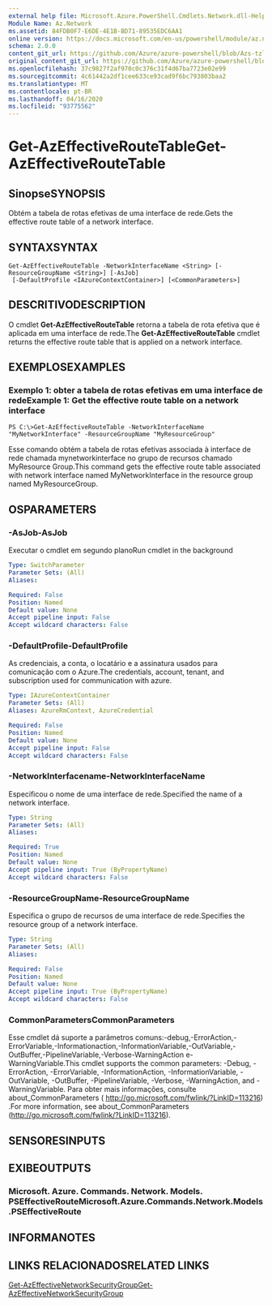 ```yaml
---
external help file: Microsoft.Azure.PowerShell.Cmdlets.Network.dll-Help.xml
Module Name: Az.Network
ms.assetid: 84FDB0F7-E6DE-4E1B-BD71-89535EDC6AA1
online version: https://docs.microsoft.com/en-us/powershell/module/az.network/get-azeffectiveroutetable
schema: 2.0.0
content_git_url: https://github.com/Azure/azure-powershell/blob/Azs-tzl/src/Network/Network/help/Get-AzEffectiveRouteTable.md
original_content_git_url: https://github.com/Azure/azure-powershell/blob/Azs-tzl/src/Network/Network/help/Get-AzEffectiveRouteTable.md
ms.openlocfilehash: 37c9827f2af970c0c376c31f4d67ba7723e02e99
ms.sourcegitcommit: 4c61442a2df1cee633ce93cad9f6bc793803baa2
ms.translationtype: MT
ms.contentlocale: pt-BR
ms.lasthandoff: 04/16/2020
ms.locfileid: "93775562"
---
```

# <span data-ttu-id="d92e5-101">Get-AzEffectiveRouteTable</span><span class="sxs-lookup"><span data-stu-id="d92e5-101">Get-AzEffectiveRouteTable</span></span>

## <span data-ttu-id="d92e5-102">Sinopse</span><span class="sxs-lookup"><span data-stu-id="d92e5-102">SYNOPSIS</span></span>
<span data-ttu-id="d92e5-103">Obtém a tabela de rotas efetivas de uma interface de rede.</span><span class="sxs-lookup"><span data-stu-id="d92e5-103">Gets the effective route table of a network interface.</span></span>

## <span data-ttu-id="d92e5-104">SYNTAX</span><span class="sxs-lookup"><span data-stu-id="d92e5-104">SYNTAX</span></span>

```
Get-AzEffectiveRouteTable -NetworkInterfaceName <String> [-ResourceGroupName <String>] [-AsJob]
 [-DefaultProfile <IAzureContextContainer>] [<CommonParameters>]
```

## <span data-ttu-id="d92e5-105">DESCRITIVO</span><span class="sxs-lookup"><span data-stu-id="d92e5-105">DESCRIPTION</span></span>
<span data-ttu-id="d92e5-106">O cmdlet **Get-AzEffectiveRouteTable** retorna a tabela de rota efetiva que é aplicada em uma interface de rede.</span><span class="sxs-lookup"><span data-stu-id="d92e5-106">The **Get-AzEffectiveRouteTable** cmdlet returns the effective route table that is applied on a network interface.</span></span>

## <span data-ttu-id="d92e5-107">EXEMPLOS</span><span class="sxs-lookup"><span data-stu-id="d92e5-107">EXAMPLES</span></span>

### <span data-ttu-id="d92e5-108">Exemplo 1: obter a tabela de rotas efetivas em uma interface de rede</span><span class="sxs-lookup"><span data-stu-id="d92e5-108">Example 1: Get the effective route table on a network interface</span></span>
```
PS C:\>Get-AzEffectiveRouteTable -NetworkInterfaceName "MyNetworkInterface" -ResourceGroupName "MyResourceGroup"
```

<span data-ttu-id="d92e5-109">Esse comando obtém a tabela de rotas efetivas associada à interface de rede chamada mynetworkinterface no grupo de recursos chamado MyResource Group.</span><span class="sxs-lookup"><span data-stu-id="d92e5-109">This command gets the effective route table associated with network interface named MyNetworkInterface in the resource group named MyResourceGroup.</span></span>

## <span data-ttu-id="d92e5-110">OS</span><span class="sxs-lookup"><span data-stu-id="d92e5-110">PARAMETERS</span></span>

### <span data-ttu-id="d92e5-111">-AsJob</span><span class="sxs-lookup"><span data-stu-id="d92e5-111">-AsJob</span></span>
<span data-ttu-id="d92e5-112">Executar o cmdlet em segundo plano</span><span class="sxs-lookup"><span data-stu-id="d92e5-112">Run cmdlet in the background</span></span>

```yaml
Type: SwitchParameter
Parameter Sets: (All)
Aliases: 

Required: False
Position: Named
Default value: None
Accept pipeline input: False
Accept wildcard characters: False
```

### <span data-ttu-id="d92e5-113">-DefaultProfile</span><span class="sxs-lookup"><span data-stu-id="d92e5-113">-DefaultProfile</span></span>
<span data-ttu-id="d92e5-114">As credenciais, a conta, o locatário e a assinatura usados para comunicação com o Azure.</span><span class="sxs-lookup"><span data-stu-id="d92e5-114">The credentials, account, tenant, and subscription used for communication with azure.</span></span>

```yaml
Type: IAzureContextContainer
Parameter Sets: (All)
Aliases: AzureRmContext, AzureCredential

Required: False
Position: Named
Default value: None
Accept pipeline input: False
Accept wildcard characters: False
```

### <span data-ttu-id="d92e5-115">-NetworkInterfacename</span><span class="sxs-lookup"><span data-stu-id="d92e5-115">-NetworkInterfaceName</span></span>
<span data-ttu-id="d92e5-116">Especificou o nome de uma interface de rede.</span><span class="sxs-lookup"><span data-stu-id="d92e5-116">Specified the name of a network interface.</span></span>

```yaml
Type: String
Parameter Sets: (All)
Aliases: 

Required: True
Position: Named
Default value: None
Accept pipeline input: True (ByPropertyName)
Accept wildcard characters: False
```

### <span data-ttu-id="d92e5-117">-ResourceGroupName</span><span class="sxs-lookup"><span data-stu-id="d92e5-117">-ResourceGroupName</span></span>
<span data-ttu-id="d92e5-118">Especifica o grupo de recursos de uma interface de rede.</span><span class="sxs-lookup"><span data-stu-id="d92e5-118">Specifies the resource group of a network interface.</span></span>

```yaml
Type: String
Parameter Sets: (All)
Aliases: 

Required: False
Position: Named
Default value: None
Accept pipeline input: True (ByPropertyName)
Accept wildcard characters: False
```

### <span data-ttu-id="d92e5-119">CommonParameters</span><span class="sxs-lookup"><span data-stu-id="d92e5-119">CommonParameters</span></span>
<span data-ttu-id="d92e5-120">Esse cmdlet dá suporte a parâmetros comuns:-debug,-ErrorAction,-ErrorVariable,-Informationaction,-InformationVariable,-OutVariable,-OutBuffer,-PipelineVariable,-Verbose-WarningAction e-WarningVariable.</span><span class="sxs-lookup"><span data-stu-id="d92e5-120">This cmdlet supports the common parameters: -Debug, -ErrorAction, -ErrorVariable, -InformationAction, -InformationVariable, -OutVariable, -OutBuffer, -PipelineVariable, -Verbose, -WarningAction, and -WarningVariable.</span></span> <span data-ttu-id="d92e5-121">Para obter mais informações, consulte about_CommonParameters ( http://go.microsoft.com/fwlink/?LinkID=113216) .</span><span class="sxs-lookup"><span data-stu-id="d92e5-121">For more information, see about_CommonParameters (http://go.microsoft.com/fwlink/?LinkID=113216).</span></span>

## <span data-ttu-id="d92e5-122">SENSORES</span><span class="sxs-lookup"><span data-stu-id="d92e5-122">INPUTS</span></span>

## <span data-ttu-id="d92e5-123">EXIBE</span><span class="sxs-lookup"><span data-stu-id="d92e5-123">OUTPUTS</span></span>

### <span data-ttu-id="d92e5-124">Microsoft. Azure. Commands. Network. Models. PSEffectiveRoute</span><span class="sxs-lookup"><span data-stu-id="d92e5-124">Microsoft.Azure.Commands.Network.Models.PSEffectiveRoute</span></span>

## <span data-ttu-id="d92e5-125">INFORMA</span><span class="sxs-lookup"><span data-stu-id="d92e5-125">NOTES</span></span>

## <span data-ttu-id="d92e5-126">LINKS RELACIONADOS</span><span class="sxs-lookup"><span data-stu-id="d92e5-126">RELATED LINKS</span></span>

[<span data-ttu-id="d92e5-127">Get-AzEffectiveNetworkSecurityGroup</span><span class="sxs-lookup"><span data-stu-id="d92e5-127">Get-AzEffectiveNetworkSecurityGroup</span></span>](./Get-AzEffectiveNetworkSecurityGroup.md)


